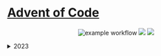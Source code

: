
# [Advent of Code](https://adventofcode.com/) 

<div style="text-align: center;">

![example workflow](https://github.com/toothlesspanda/adventofcode/actions/workflows/jest.yml/badge.svg) ![](https://img.shields.io/badge/💻-js-blue) ![](https://img.shields.io/badge/⭐-18-yellow)

</div>

<details>
<summary>2023</summary>

- [--- Day 1: Trebuchet?! ---](/2023/day1/)
- [--- Day 2: Cube Conundrum ---](/2023/day2/)
- [--- Day 3: Gear Ratios ---](/2023/day3/) 
- [--- Day 4: Scratchcards ---](/2023/day4/)
- [--- Day 5: If You Give A Seed A Fertilizer ---](/2023/day5/)
- [--- Day 6: Wait For It ---](/2023/day6/)
- [--- Day 7: Camel Cards ---](/2023/day7/)
- [--- Day 8: Haunted Wasteland ---](/2023/day8/)
- [--- Day 9: Mirage Maintenance ---](/2023/day9/)
- day10
- day11
- day12
- day13
- day14
- day15
- day16
- day17
- day18
- day19
- day20
- day21
- day22
- day23
- day24
- day25

</details>